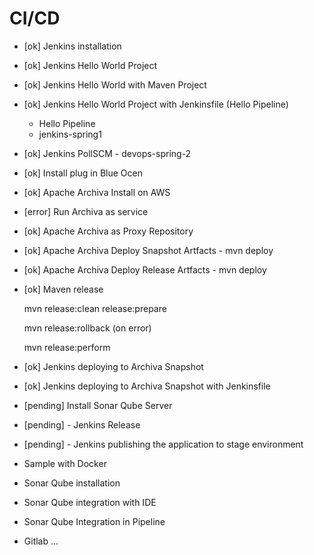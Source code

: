 # CI/CD

- [ok] Jenkins installation
- [ok] Jenkins Hello World Project
- [ok] Jenkins Hello World with Maven Project
- [ok] Jenkins Hello World Project with Jenkinsfile (Hello Pipeline)
    - Hello Pipeline
    - jenkins-spring1
- [ok] Jenkins PollSCM - devops-spring-2
- [ok] Install plug in Blue Ocen
- [ok] Apache Archiva Install on AWS
- [error] Run Archiva as service
- [ok] Apache Archiva as Proxy Repository
- [ok] Apache Archiva Deploy Snapshot Artfacts - mvn deploy
- [ok] Apache Archiva Deploy Release Artfacts  - mvn deploy
- [ok] Maven release
    
    mvn release:clean release:prepare
    
    mvn release:rollback (on error)
    
    mvn release:perform
- [ok] Jenkins deploying to Archiva Snapshot
- [ok] Jenkins deploying to Archiva Snapshot with Jenkinsfile
- [pending] Install Sonar Qube Server
- [pending]   - Jenkins Release
- [pending]   - Jenkins publishing the application to stage environment

- Sample with Docker
- Sonar Qube installation
- Sonar Qube integration with IDE
- Sonar Qube Integration in Pipeline
- Gitlab ...
